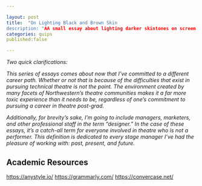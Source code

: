```yaml
---

layout: post
title:  "On Lighting Black and Brown Skin
description: "AA small essay about lighting darker skintones on screen and on-stage."
categories: quips
published:false

---
```

<meta property="og:image" content="">
<meta property="og:title" content="On Lighting Black and Brown Skin">
<meta property="og:description" content="A small essay about lighting darker skintones on screen and on-stage.">
<meta property="og:url" content="https://blog.carterliebman.com/quips/2020/10/07/lighting-darker-skin.html">

<img src="" style="display:none;">


*Two quick clarifications:*

*This series of essays comes about now that I’ve committed to a different career path. Whether or not that is because of the difficulties that exist in pursuing technical theatre is not the point. The environment created by many facets of Northwestern’s theatre communities makes it a far more toxic experience than it needs to be, regardless of one’s commitment to pursuing a career in theatre post-grad.*

*Additionally, for brevity’s sake, I’m going to include managers, marketers, and other professional staff in the term “designer.” In the case of these essays, it’s a catch-all term for everyone involved in theatre who is not a performer. This definition is dedicated to every stage manager I’ve had the pleasure of working with: past, present, and future.*

## Academic Resources

https://anystyle.io/
https://grammarly.com/
https://convercase.net/
